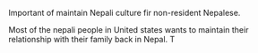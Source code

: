 <p>Important of maintain Nepali culture fir non-resident Nepalese.</p><p>Most of the nepali people in United states wants to maintain their relationship with their family back in Nepal. T</p>
